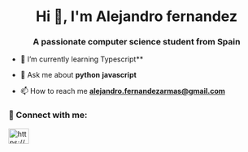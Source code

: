 <h1 align="center">Hi 👋, I'm Alejandro fernandez</h1>
<h3 align="center">A passionate computer science student from Spain</h3>



- 🌱 I’m currently learning Typescript**

- 💬 Ask me about **python** **javascript**

- 📫 How to reach me **alejandro.fernandezarmas@gmail.com**

### 🤝 Connect with me:
<a href="https://www.linkedin.com/in/alejandro-fernandez-armas" target="blank"><img align="center" src="https://raw.githubusercontent.com/rahuldkjain/github-profile-readme-generator/master/src/images/icons/Social/linked-in-alt.svg" alt="https://www.linkedin.com/in/alejandro-fern%c3%a1ndez-armas-7a479b1bb/" height="30" width="40" /></a>
</p>


